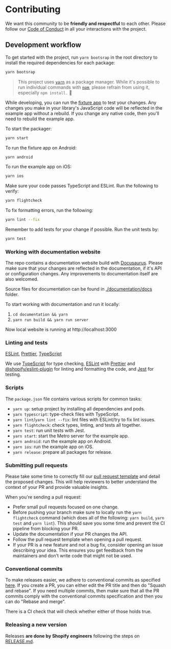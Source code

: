# Contributing

We want this community to be **friendly and respectful** to each other. Please follow our [Code of Conduct](./CODE_OF_CONDUCT.md) in all your interactions with the project.

## Development workflow

To get started with the project, run `yarn bootsrap` in the root directory to install the required dependencies for each package:

```sh
yarn bootsrap
```

>  This project uses [`yarn`](https://classic.yarnpkg.com/) as a package manager. While it's possible to run individual commands with [`npm`](https://github.com/npm/cli), please refrain from using it, especially `npm install.` 🙅

While developing, you can run the [fixture app](/fixture/) to test your changes. Any changes you make in your library's JavaScript code will be reflected in the example app without a rebuild. If you change any native code, then you'll need to rebuild the example app.

To start the packager:

```sh
yarn start
```

To run the fixture app on Android:

```sh
yarn android
```

To run the example app on iOS:

```sh
yarn ios
```

Make sure your code passes TypeScript and ESLint. Run the following to verify:

```sh
yarn flightcheck
```

To fix formatting errors, run the following:

```sh
yarn lint --fix
```

Remember to add tests for your change if possible. Run the unit tests by:

```sh
yarn test
```

###  Working with documentation website

The repo contains a documentation website build with [Docusaurus](https://docusaurus.io/). Please make sure that your changes are reflected in the documentation, if it's API or configuration changes. Any improvements to documentation itself are also welcomed.

Source files for documentation can be found in [./documentation/docs](./documentation/docs) folder.

To start working with documentation and run it locally:

1. `cd documentation && yarn`
2. `yarn run build && yarn run server`

Now local website is running at http://localhost:3000

### Linting and tests

[ESLint](https://eslint.org/), [Prettier](https://prettier.io/), [TypeScript](https://www.typescriptlang.org/)

We use [TypeScript](https://www.typescriptlang.org/) for type checking, [ESLint](https://eslint.org/) with [Prettier](https://prettier.io/) and [@shopify/eslint-plugin](https://www.npmjs.com/package/@shopify/eslint-plugin) for linting and formatting the code, and [Jest](https://jestjs.io/) for testing.


### Scripts

The `package.json` file contains various scripts for common tasks:

- `yarn up`: setup project by installing all dependencies and pods.
- `yarn typescript`: type-check files with TypeScript.
- `yarn lint`/`yarn lint --fix`: lint files with ESLint/try to fix lint issues.
- `yarn flightcheck`: check types, linting, and tests all together.
- `yarn test`: run unit tests with Jest.
- `yarn start`: start the Metro server for the example app.
- `yarn android`: run the example app on Android.
- `yarn ios`: run the example app on iOS.
- `yarn release`: prepare all packages for release.

### Submitting pull requests

Please take some time to correctly fill our [pull request template](https://github.com/Shopify/react-native-performance/blob/main/.github/PULL_REQUEST_TEMPLATE.md) and detail the proposed changes. This will help reviewers to better understand the context of your PR and provide valuable insights.

When you're sending a pull request:

- Prefer small pull requests focused on one change.
- Before pushing your branch make sure to locally run the `yarn flightcheck` command (which does all of the following: `yarn build`, `yarn test` and `yarn lint`). This should save you some time and prevent the CI pipeline from blocking your PR.
- Update the documentation if your PR changes the API.
- Follow the pull request template when opening a pull request.
- If your PR is a new feature and not a bug fix, consider opening an issue describing your idea. This ensures you get feedback from the maintainers and don't write code that might not be used.

### Conventional commits

To make releases easier, we adhere to conventional commits as specified [here](https://www.conventionalcommits.org/en/v1.0.0/).
If you create a PR, you can either edit the PR title and then do "Squash and rebase". If you need multiple commits, then make sure that all the PR commits comply with the conventional commits specification and then you can do "Rebase and merge".

There is a CI check that will check whether either of those holds true.

### Releasing a new version

Releases **are done by Shopify engineers** following the steps on [RELEASE.md](./RELEASE.md).
